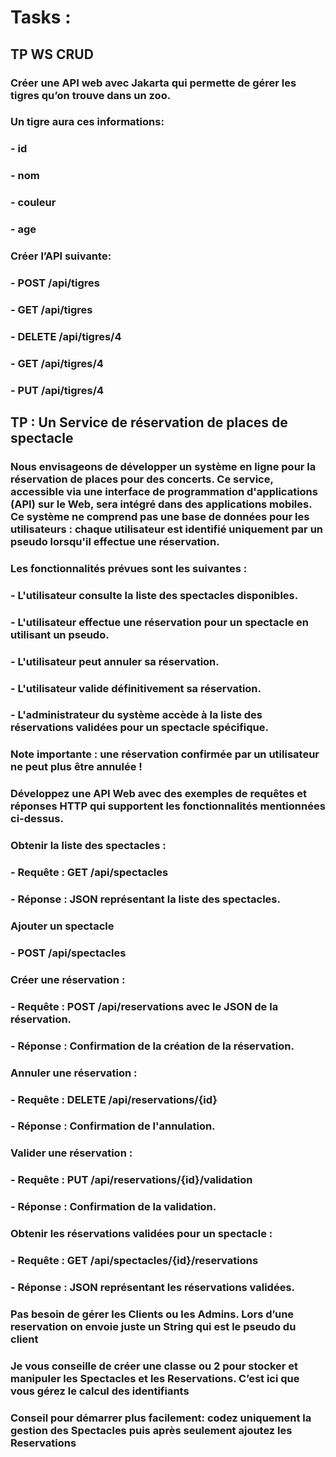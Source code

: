 # Tasks :
##
## TP WS CRUD

### Créer une API web avec Jakarta qui permette de gérer les tigres qu’on trouve dans un zoo.

### Un tigre aura ces informations:

### - id
### - nom
### - couleur
### - age

### Créer l’API suivante:

### - POST /api/tigres
### - GET /api/tigres
### - DELETE /api/tigres/4
### - GET /api/tigres/4
### - PUT /api/tigres/4
##
##
## TP : Un Service de réservation de places de spectacle

### Nous envisageons de développer un système en ligne pour la réservation de places pour des concerts. Ce service, accessible via une interface de programmation d'applications (API) sur le Web, sera intégré dans des applications mobiles. Ce système ne comprend pas une base de données pour les utilisateurs : chaque utilisateur est identifié uniquement par un pseudo lorsqu'il effectue une réservation.

### Les fonctionnalités prévues sont les suivantes :

### - L'utilisateur consulte la liste des spectacles disponibles.
### - L'utilisateur effectue une réservation pour un spectacle en utilisant un pseudo.
### - L'utilisateur peut annuler sa réservation.
### - L'utilisateur valide définitivement sa réservation.
### - L'administrateur du système accède à la liste des réservations validées pour un spectacle spécifique.

### Note importante : une réservation confirmée par un utilisateur ne peut plus être annulée !

### Développez une API Web avec des exemples de requêtes et réponses HTTP qui supportent les fonctionnalités mentionnées ci-dessus.
### Obtenir la liste des spectacles :
### - Requête : GET /api/spectacles
### - Réponse : JSON représentant la liste des spectacles.
### Ajouter un spectacle
### - POST /api/spectacles
### Créer une réservation :
### - Requête : POST /api/reservations avec le JSON de la réservation.
### - Réponse : Confirmation de la création de la réservation.
### Annuler une réservation :
### - Requête : DELETE /api/reservations/{id}
### - Réponse : Confirmation de l'annulation.
### Valider une réservation :
### - Requête : PUT /api/reservations/{id}/validation
### - Réponse : Confirmation de la validation.
### Obtenir les réservations validées pour un spectacle :
### - Requête : GET /api/spectacles/{id}/reservations
### - Réponse : JSON représentant les réservations validées.

### Pas besoin de gérer les Clients ou les Admins. Lors d’une reservation on envoie juste un String qui est le pseudo du client
### Je vous conseille de créer une classe ou 2 pour stocker et manipuler les Spectacles et les Reservations. C’est ici que vous gérez le calcul des identifiants
### Conseil pour démarrer plus facilement: codez uniquement la gestion des Spectacles puis après seulement ajoutez les Reservations

